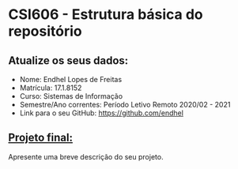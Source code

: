 # **CSI606 - Estrutura básica do repositório**

## Atualize os seus dados:

- Nome: Endhel Lopes de Freitas
- Matrícula: 17.1.8152
- Curso: Sistemas de Informação
- Semestre/Ano correntes: Período Letivo Remoto 2020/02 - 2021
- Link para o seu GitHub: https://github.com/endhel

## [Projeto final:](./Projeto/README.md) 

Apresente uma breve descrição do seu projeto.

